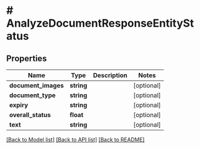 # # AnalyzeDocumentResponseEntityStatus

## Properties

Name | Type | Description | Notes
------------ | ------------- | ------------- | -------------
**document_images** | **string** |  | [optional]
**document_type** | **string** |  | [optional]
**expiry** | **string** |  | [optional]
**overall_status** | **float** |  | [optional]
**text** | **string** |  | [optional]

[[Back to Model list]](../../README.md#models) [[Back to API list]](../../README.md#endpoints) [[Back to README]](../../README.md)
